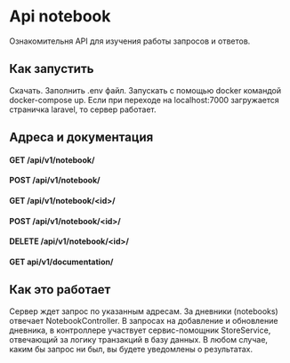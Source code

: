 
# Api notebook
Ознакомительня API для изучения работы запросов и ответов.

## Как запустить

Скачать. Заполнить .env файл. Запускать с помощью docker командой docker-compose up.
Если при  переходе на localhost:7000 загружается страничка laravel, то сервер работает.

## Адреса и документация

#### GET /api/v1/notebook/
#### POST /api/v1/notebook/
#### GET /api/v1/notebook/&lt;id&gt;/
#### POST /api/v1/notebook/&lt;id&gt;/
#### DELETE /api/v1/notebook/&lt;id&gt;/
#### GET api/v1/documentation/

## Как это работает

Сервер ждет запрос по указанным адресам. За дневники (notebooks) отвечает NotebookController.
В запросах на добавление и обновление дневника, в контроллере участвует сервис-помощник StoreService, 
отвечающий за логику транзакций в базу данных.
В любом случае, каким бы запрос ни был, 
вы будете уведомлены о результатах.    




